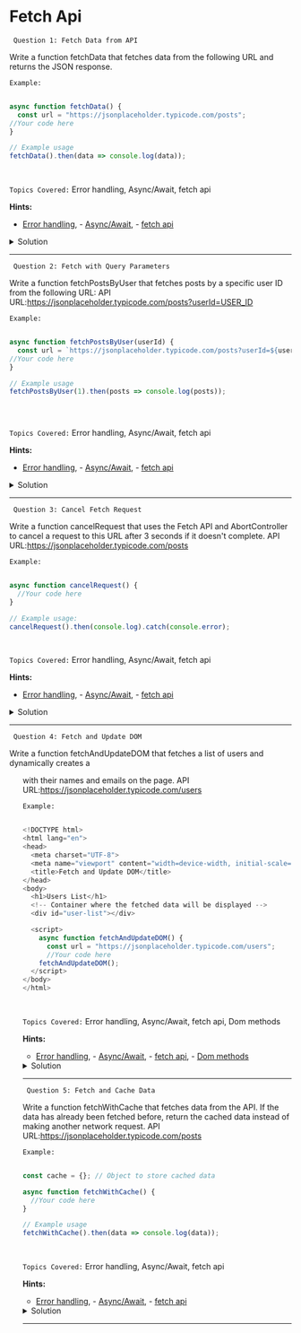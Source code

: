 # Fetch Api

` Question 1: Fetch Data from API`

 Write a function fetchData that fetches data from the following URL and returns the JSON response.

`Example:`

```javascript

async function fetchData() {
  const url = "https://jsonplaceholder.typicode.com/posts";
//Your code here
}

// Example usage
fetchData().then(data => console.log(data));

  
```

`Topics Covered:`
Error handling, Async/Await, fetch api
 
**Hints:**
- [Error handling](https://www.w3schools.com/js/js_errors.asp), - [Async/Await](https://www.w3schools.com/js/js_async.asp), - [fetch api](https://www.w3schools.com/jsref/api_fetch.asp)

<details>
  <summary>Solution</summary>

### Let's look at the solution:

```javascript

async function fetchData() {
  const url = "https://jsonplaceholder.typicode.com/posts";

  try {
    const response = await fetch(url); // Fetch data from the API
    const data = await response.json(); // Parse JSON response
    return data; // Return the array of objects
  } catch (error) {
    console.error("Error fetching data:", error);
  }
}

// Example usage
fetchData().then(data => console.log(data));

  
```

**Explanation:**


### Function: fetchData()

**Purpose**: Fetches data from the API (https://jsonplaceholder.typicode.com/posts).

#### Steps:
1. Sends a request to the specified URL using fetch().
2. Waits for the response and parses it as JSON using response.json().
3. Returns the parsed data (array of objects).

#### Error Handling:
- If there's an error during the fetch operation, it logs the error message to the console.

### Usage:
- The fetchData() function is called and the resulting data is logged to the console using .then(data => console.log(data)).

  
</details>
 
---- 
` Question 2: Fetch with Query Parameters`

 Write a function fetchPostsByUser that fetches posts by a specific user ID from the following URL:
   API URL:https://jsonplaceholder.typicode.com/posts?userId=USER_ID

`Example:`

```javascript

async function fetchPostsByUser(userId) {
  const url = `https://jsonplaceholder.typicode.com/posts?userId=${userId}`; // Add query parameter
//Your code here
}

// Example usage
fetchPostsByUser(1).then(posts => console.log(posts));


  
```

`Topics Covered:`
Error handling, Async/Await, fetch api
 
**Hints:**
- [Error handling](https://www.w3schools.com/js/js_errors.asp), - [Async/Await](https://www.w3schools.com/js/js_async.asp), - [fetch api](https://www.w3schools.com/jsref/api_fetch.asp)

<details>
  <summary>Solution</summary>

### Let's look at the solution:

```javascript

async function fetchPostsByUser(userId) {
  const url = `https://jsonplaceholder.typicode.com/posts?userId=${userId}`; // Add query parameter

  try {
    const response = await fetch(url); // Fetch posts for the specific user
    const posts = await response.json(); // Parse JSON response
    return posts; // Return the array of posts
  } catch (error) {
    console.error("Error fetching posts:", error);
  }
}

// Example usage
fetchPostsByUser(1).then(posts => console.log(posts));


  
```

**Explanation:**


## Function: fetchPostsByUser(userId)

## Purpose:
Fetches posts for a specific user from the API [https://jsonplaceholder.typicode.com/posts](https://jsonplaceholder.typicode.com/posts).

## Steps:
1. Constructs the API URL with the provided userId as a query parameter:  
   `https://jsonplaceholder.typicode.com/posts?userId=${userId}`;
2. Sends a request to the URL using fetch().
3. Waits for the response and parses it as JSON using response.json().
4. Returns the parsed data (an array of posts).

## Error Handling:
- If there's an error during the fetch operation, it logs the error message to the console.

## Usage:
- The fetchPostsByUser(1) function is called with userId = 1, and the resulting posts are logged to the console using .then(posts => console.log(posts)).

  
</details>
 
---- 
` Question 3: Cancel Fetch Request`

 Write a function cancelRequest that uses the Fetch API and AbortController to cancel a request to this URL after 3 seconds if it doesn't complete.
 API URL:https://jsonplaceholder.typicode.com/posts 

`Example:`

```javascript

async function cancelRequest() {
  //Your code here
}

// Example usage:
cancelRequest().then(console.log).catch(console.error);

  
```

`Topics Covered:`
Error handling, Async/Await, fetch api
 
**Hints:**
- [Error handling](https://www.w3schools.com/js/js_errors.asp), - [Async/Await](https://www.w3schools.com/js/js_async.asp), - [fetch api](https://www.w3schools.com/jsref/api_fetch.asp)

<details>
  <summary>Solution</summary>

### Let's look at the solution:

```javascript

async function cancelRequest() {
  const controller = new AbortController(); // Create AbortController
  const signal = controller.signal;

  setTimeout(() => {
    controller.abort(); // Cancel the request after 3 seconds
  }, 3000);

  try {
    const response = await fetch('https://jsonplaceholder.typicode.com/posts', { signal });
    const data = await response.json();
    return data;
  } catch (error) {
    if (error.name === 'AbortError') {
      return 'Request canceled'; // Handle request cancellation
    }
    throw error;
  }
}

// Example usage:
cancelRequest().then(console.log).catch(console.error);

  
```

**Explanation:**


## Function: cancelRequest()

## Purpose:
Cancels an API request after 3 seconds using AbortController.

## Steps:
1. Creates an AbortController and sets a 3-second timeout to abort the request.
2. Sends a fetch request to the API with the signal from the controller.
3. Handles responses:
   - If completed, parses and returns the data.
   - If aborted, returns "Request canceled."
4. Logs or handles other errors if they occur.

## Usage:
1. Calls cancelRequest().
2. Logs either the API data or "Request canceled" to the console.
  
</details>
 
---- 
` Question 4: Fetch and Update DOM`

 Write a function fetchAndUpdateDOM that fetches a list of users and dynamically creates a <ul> with their names and emails on the page.
  API URL:https://jsonplaceholder.typicode.com/users 

`Example:`

```javascript

<!DOCTYPE html>
<html lang="en">
<head>
  <meta charset="UTF-8">
  <meta name="viewport" content="width=device-width, initial-scale=1.0">
  <title>Fetch and Update DOM</title>
</head>
<body>
  <h1>Users List</h1>
  <!-- Container where the fetched data will be displayed -->
  <div id="user-list"></div>

  <script>
    async function fetchAndUpdateDOM() {
      const url = "https://jsonplaceholder.typicode.com/users";
      //Your code here
    fetchAndUpdateDOM();
  </script>
</body>
</html>

  
```

`Topics Covered:`
Error handling, Async/Await, fetch api, Dom methods
 
**Hints:**
- [Error handling](https://www.w3schools.com/js/js_errors.asp), - [Async/Await](https://www.w3schools.com/js/js_async.asp), - [fetch api](https://www.w3schools.com/jsref/api_fetch.asp), - [Dom methods](https://www.tutorialspoint.com/javascript/javascript_dom_methods.htm)

<details>
  <summary>Solution</summary>

### Let's look at the solution:

```javascript

<!DOCTYPE html>
<html lang="en">
<head>
  <meta charset="UTF-8">
  <meta name="viewport" content="width=device-width, initial-scale=1.0">
  <title>Fetch and Update DOM</title>
</head>
<body>
  <h1>Users List</h1>
  <!-- Container where the fetched data will be displayed -->
  <div id="user-list"></div>

  <script>
    async function fetchAndUpdateDOM() {
      const url = "https://jsonplaceholder.typicode.com/users";

      try {
        // Fetch user data from API
        const response = await fetch(url);
        const users = await response.json();

        // Get the container where the user list will be displayed
        const container = document.getElementById("user-list");

        // Create a <ul> element
        const ul = document.createElement("ul");

        // Loop through each user and create <li> for their name and email
        users.forEach(user => {
          const li = document.createElement("li");
          li.textContent = `${user.name} (${user.email})`// Format: "Name (Email)"
          ul.appendChild(li); // Add the <li> to the <ul>
        });

        // Add the <ul> to the container
        container.appendChild(ul);
      } catch (error) {
        console.error("Error fetching and updating DOM:", error);
      }
    }

    // Call the function to fetch data and update the DOM
    fetchAndUpdateDOM();
  </script>
</body>
</html>


  
```

**Explanation:**


## HTML Structure:

- A `<h1>` element titled **"Users List."**
- A `<div>` element with the ID user-list to display the fetched user data.

---

## Function: fetchAndUpdateDOM()

### **Purpose:**
Fetches user data from an API and updates the DOM with the user list.

### **Steps:**
1. Fetches data from https://jsonplaceholder.typicode.com/users.
2. Parses the response as JSON to get an array of user objects.
3. Selects the user-list container from the DOM.
4. Creates a `<ul>` element to list the user details.
5. Iterates through the user array:
   - Creates `<li>` elements for each user's name and email in the format Name (Email).
   - Appends each `<li> `to the `<ul>`.
6. Appends the `<ul>` to the user-list container.
# Error Handling
- Logs an error message if the fetch operation fails.
# Execution:
- Calls fetchAndUpdateDOM() to fetch user data and update the DOM when the script runs.

  
</details>
 
---- 
` Question 5: Fetch and Cache Data`

 Write a function fetchWithCache that fetches data from the API. If the data has already been fetched before, return the cached data instead of making another network request.
  API URL:https://jsonplaceholder.typicode.com/posts

`Example:`

```javascript

const cache = {}; // Object to store cached data

async function fetchWithCache() {
  //Your code here
}

// Example usage
fetchWithCache().then(data => console.log(data));

  
```

`Topics Covered:`
Error handling, Async/Await, fetch api
 
**Hints:**
- [Error handling](https://www.w3schools.com/js/js_errors.asp), - [Async/Await](https://www.w3schools.com/js/js_async.asp), - [fetch api](https://www.w3schools.com/jsref/api_fetch.asp)

<details>
  <summary>Solution</summary>

### Let's look at the solution:

```javascript

const cache = {}; // Object to store cached data

async function fetchWithCache() {
  const url = "https://jsonplaceholder.typicode.com/posts";

  // Check if data is already cached
  if (cache[url]) {
    console.log("Returning cached data");
    return cache[url]; // Return cached data
  }

  try {
    const response = await fetch(url); // Fetch data from the API
    const data = await response.json(); // Parse JSON response
    cache[url] = data; // Store data in cache
    return data; // Return the fetched data
  } catch (error) {
    console.error("Error fetching data:", error);
  }
}

// Example usage
fetchWithCache().then(data => console.log(data));

  
```

**Explanation:**


## Function: fetchWithCache

### Purpose:
Efficiently fetch data from an API, caching results to avoid redundant requests.

### Steps:

1. **Initialize Cache**:
- An empty cache object is created to store cached data.

2. **Check Cache**:
- If the URL data is already in the cache, log "Returning cached data" and return the cached result.

3. **Fetch Data**:
- If not cached, send a fetch request to the API (https://jsonplaceholder.typicode.com/posts).
- Parse the response as JSON and store it in the cache for future use.
- Return the fetched data.

4. **Error Handling**:
- Logs any errors encountered during the fetch process.

### Usage:
- Calls fetchWithCache(), which either retrieves cached data or fetches and caches the data before logging it to the console.

  
</details>
 
---- 
